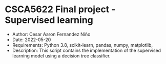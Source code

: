# CSCA5622 Final project - Supervised learning

- Author: Cesar Aaron Fernandez Niño
- Date: 2022-05-20
- Requirements: Python 3.8, scikit-learn, pandas, numpy, matplotlib,
- Description: This script contains the implementation of the supervised learning model using a decision tree classifier.